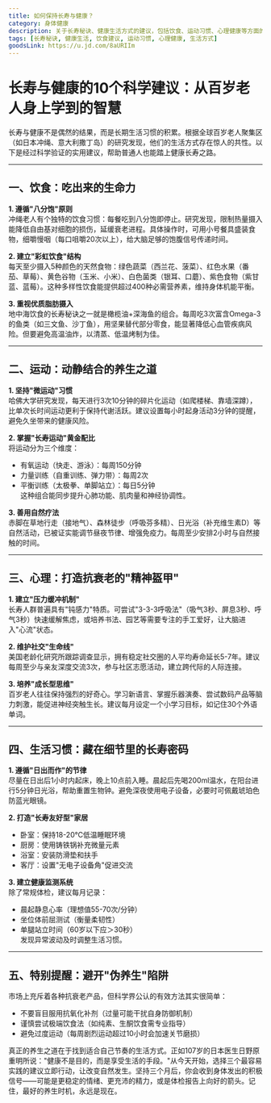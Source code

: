 ```yaml
---
title: 如何保持长寿与健康？
category: 身体健康
description: 关于长寿秘诀、健康生活方式的建议，包括饮食、运动习惯、心理健康等方面的内容，适用于广泛年龄段的人群。
tags: [长寿秘诀, 健康生活, 饮食建议, 运动习惯, 心理健康, 生活方式]
goodsLink: https://u.jd.com/8aURIIm
---
```

# 长寿与健康的10个科学建议：从百岁老人身上学到的智慧  

长寿与健康不是偶然的结果，而是长期生活习惯的积累。根据全球百岁老人聚集区（如日本冲绳、意大利撒丁岛）的研究发现，他们的生活方式存在惊人的共性。以下是经过科学验证的实用建议，帮助普通人也能踏上健康长寿之路。  

---

## 一、饮食：吃出来的生命力  

**1. 遵循"八分饱"原则**  
冲绳老人有个独特的饮食习惯：每餐吃到八分饱即停止。研究发现，限制热量摄入能降低自由基对细胞的损伤，延缓衰老进程。具体操作时，可用小号餐具盛装食物，细嚼慢咽（每口咀嚼20次以上），给大脑足够的饱腹信号传递时间。  

**2. 建立"彩虹饮食"结构**  
每天至少摄入5种颜色的天然食物：绿色蔬菜（西兰花、菠菜）、红色水果（番茄、草莓）、黄色谷物（玉米、小米）、白色菌类（银耳、口蘑）、紫色食物（紫甘蓝、蓝莓）。这种多样性饮食能提供超过400种必需营养素，维持身体机能平衡。  

**3. 重视优质脂肪摄入**  
地中海饮食的长寿秘诀之一就是橄榄油+深海鱼的组合。每周吃3次富含Omega-3的鱼类（如三文鱼、沙丁鱼），用坚果替代部分零食，能显著降低心血管疾病风险。但要避免高温油炸，以清蒸、低温烤制为佳。  

---

## 二、运动：动静结合的养生之道  

**1. 坚持"微运动"习惯**  
哈佛大学研究发现，每天进行3次10分钟的碎片化运动（如爬楼梯、靠墙深蹲），比单次长时间运动更利于保持代谢活跃。建议设置每小时起身活动3分钟的提醒，避免久坐带来的健康风险。  

**2. 掌握"长寿运动"黄金配比**  
将运动分为三个维度：  
- 有氧运动（快走、游泳）：每周150分钟  
- 力量训练（自重训练、弹力带）：每周2次  
- 平衡训练（太极拳、单脚站立）：每日5分钟  
这种组合能同步提升心肺功能、肌肉量和神经协调性。  

**3. 善用自然疗法**  
赤脚在草地行走（接地气）、森林徒步（呼吸芬多精）、日光浴（补充维生素D）等自然活动，已被证实能调节昼夜节律、增强免疫力。每周至少安排2小时与自然接触的时间。  

---

## 三、心理：打造抗衰老的"精神盔甲"  

**1. 建立"压力缓冲机制"**  
长寿人群普遍具有"钝感力"特质。可尝试"3-3-3呼吸法"（吸气3秒、屏息3秒、呼气3秒）快速缓解焦虑，或培养书法、园艺等需要专注的手工爱好，让大脑进入"心流"状态。  

**2. 维护社交"生命线"**  
美国老龄化研究所跟踪调查显示，拥有稳定社交圈的人平均寿命延长5-7年。建议每周至少与亲友深度交流3次，参与社区志愿活动，建立跨代际的人际连接。  

**3. 培养"成长型思维"**  
百岁老人往往保持强烈的好奇心。学习新语言、掌握乐器演奏、尝试数码产品等脑力刺激，能促进神经突触生长。建议每月设定一个小学习目标，如记住30个外语单词。  

---

## 四、生活习惯：藏在细节里的长寿密码  

**1. 遵循"日出而作"的节律**  
尽量在日出后1小时内起床，晚上10点前入睡。晨起后先喝200ml温水，在阳台进行5分钟日光浴，帮助重置生物钟。避免深夜使用电子设备，必要时可佩戴琥珀色防蓝光眼镜。  

**2. 打造"长寿友好型"家居**  
- 卧室：保持18-20℃低温睡眠环境  
- 厨房：使用铸铁锅补充微量元素  
- 浴室：安装防滑垫和扶手  
- 客厅：设置"无电子设备角"促进交流  

**3. 建立健康监测系统**  
除了常规体检，建议每月记录：  
- 晨起静息心率（理想值55-70次/分钟）  
- 坐位体前屈测试（衡量柔韧性）  
- 单腿站立时间（60岁以下应＞30秒）  
发现异常波动及时调整生活习惯。  

---

## 五、特别提醒：避开"伪养生"陷阱  

市场上充斥着各种抗衰老产品，但科学界公认的有效方法其实很简单：  
- 不要盲目服用抗氧化补剂（过量可能干扰自身防御机制）  
- 谨慎尝试极端饮食法（如纯素、生酮饮食需专业指导）  
- 避免过度运动（每周剧烈运动超过10小时会加速关节磨损）  

真正的养生之道在于找到适合自己节奏的生活方式。正如107岁的日本医生日野原重明所说："健康不是目的，而是享受生活的手段。"从今天开始，选择三个最容易实践的建议立即行动，让改变自然发生。坚持三个月后，你会收到身体发出的积极信号——可能是更稳定的情绪、更充沛的精力，或是体检报告上向好的箭头。记住，最好的养生时机，永远是现在。